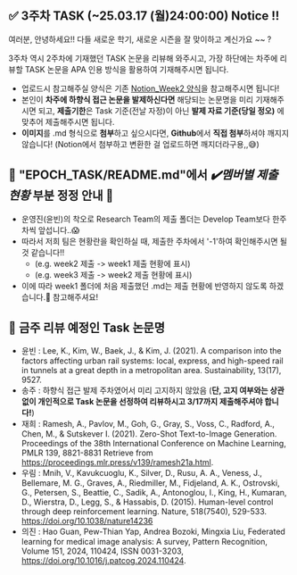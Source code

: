 ## ✅ 3주차 TASK (~25.03.17 (월)24:00:00) Notice !!

여러분, 안녕하세요!! 다들 새로운 학기, 새로운 시즌을 잘 맞이하고 계신가요 ~~ ?

3주차 역시 2주차에 기재했던 TASK 논문을 리뷰해 와주시고, 가장 하단에는 차주에 리뷰할 TASK 논문을 APA 인용 방식을 활용하여 기재해주시면 됩니다.

- 업로드시 참고해주실 양식은 기존 [Notion_Week2 양식](https://www.notion.so/Build-Up-1st-R-team-82311246b0d846f388014482ec481784?pvs=4#1ac0de90854f807a9713fc89ca8ecc44)을 참고해주시면 됩니다!
- 본인이 **차주에 하향식 접근 논문을 발제하신다면** 해당되는 논문명을 미리 기재해주시면 되고, **제출기한**은 Task 기준(전날 자정)이 아닌 **발제 자료 기준(당일 정오)** 에 맞추어 제출해주시면 됩니다.
- **이미지**를 .md 형식으로 **첨부**하고 싶으시다면, **Github**에서 **직접 첨부**하셔야 깨지지 않습니다!
(Notion에서 첨부하고 변환한 걸 업로드하면 깨지더라구용,,😅)

## 🚨 "EPOCH_TASK/README.md"에서 *✔️멤버별 제출 현황*  부분 정정 안내 🚨
- 운영진(윤빈)의 착오로 Research Team의 제출 폴더는 Develop Team보다 한주차씩 앞섭니다..😱
- 따라서 저희 팀은 현황란을 확인하실 때, 제출한 주차에서 '-1'하여 확인해주시면 될 것 같습니다!!
  - (e.g. week2 제출 -> week1 제출 현황에 표시)
  - (e.g. week3 제출 -> week2 제출 현황에 표시)
- 이에 따라 week1 폴더에 처음 제출했던 .md는 제출 현황에 반영하지 않도록 하겠습니다.🤗 참고해주셔요!


## 🤔 금주 리뷰 예정인 Task 논문명

- 윤빈 : Lee, K., Kim, W., Baek, J., & Kim, J. (2021). A comparison into the factors affecting urban rail systems: local, express, and high-speed rail in tunnels at a great depth in a metropolitan area. Sustainability, 13(17), 9527.
- 송주 : 하향식 접근 발제 주차였어서 미리 고지하지 않았음 (**단, 고지 여부와는 상관 없이 개인적으로 Task 논문을 선정하여 리뷰하시고 3/17까지 제출해주셔야 합니다!**)
- 재희 : Ramesh, A., Pavlov, M., Goh, G., Gray, S., Voss, C., Radford, A., Chen, M., & Sutskever I. (2021). Zero-Shot Text-to-Image Generation. Proceedings of the 38th International Conference on Machine Learning, PMLR 139, 8821-8831 Retrieve from https://proceedings.mlr.press/v139/ramesh21a.html.
- 우림 : Mnih, V., Kavukcuoglu, K., Silver, D., Rusu, A. A., Veness, J., Bellemare, M. G., Graves, A., Riedmiller, M., Fidjeland, A. K., Ostrovski, G., Petersen, S., Beattie, C., Sadik, A., Antonoglou, I., King, H., Kumaran, D., Wierstra, D., Legg, S., & Hassabis, D. (2015). Human-level control through deep reinforcement learning. Nature, 518(7540), 529-533. https://doi.org/10.1038/nature14236
- 의진 : Hao Guan, Pew-Thian Yap, Andrea Bozoki, Mingxia Liu, Federated learning for medical image analysis: A survey, Pattern Recognition, Volume 151, 2024, 110424, ISSN 0031-3203, https://doi.org/10.1016/j.patcog.2024.110424.



